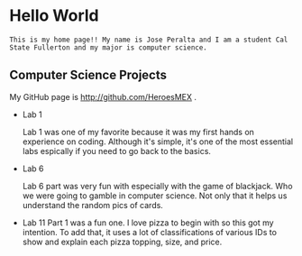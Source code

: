 # Hello World 
    This is my home page!! My name is Jose Peralta and I am a student Cal State Fullerton and my major is computer science.

## Computer Science Projects 

My GitHub page is http://github.com/HeroesMEX .

* Lab 1

    Lab 1 was one of my favorite because it was my first hands on experience on coding. Although it's simple, it's one of the most essential labs espically if you need to go back to the basics. 

* Lab 6

    Lab 6 part was very fun with especially with the game of blackjack. Who we were going to gamble in computer science. Not only that it helps us understand the random pics of cards.

* Lab 11
    Part 1 was a fun one. I love pizza to begin with so this got my intention. To add that, it uses a lot of classifications of various IDs to show and explain each pizza topping, size, and price.
